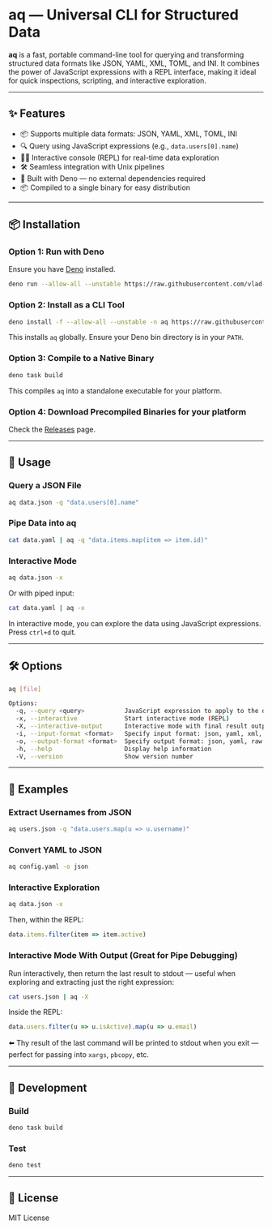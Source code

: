 # aq — Universal CLI for Structured Data

**aq** is a fast, portable command-line tool for querying and transforming structured data formats like JSON, YAML, XML, TOML, and INI. It combines the power of JavaScript expressions with a REPL interface, making it ideal for quick inspections, scripting, and interactive exploration.

---

## ✨ Features

- 📦 Supports multiple data formats: JSON, YAML, XML, TOML, INI  
- 🔍 Query using JavaScript expressions (e.g., `data.users[0].name`)  
- 🧑‍💻 Interactive console (REPL) for real-time data exploration  
- 🛠️ Seamless integration with Unix pipelines  
- 🚀 Built with Deno — no external dependencies required  
- 📦 Compiled to a single binary for easy distribution  

---

## 📦 Installation

### Option 1: Run with Deno

Ensure you have [Deno](https://deno.land/#installation) installed.

```bash
deno run --allow-all --unstable https://raw.githubusercontent.com/vlad-zapp/aq/main/aq.ts
```

### Option 2: Install as a CLI Tool

```bash
deno install -f --allow-all --unstable -n aq https://raw.githubusercontent.com/vlad-zapp/aq/main/aq.ts
```

This installs `aq` globally. Ensure your Deno bin directory is in your `PATH`.

### Option 3: Compile to a Native Binary

```bash
deno task build
```

This compiles `aq` into a standalone executable for your platform.

### Option 4: Download Precompiled Binaries for your platform

Check the [Releases](https://github.com/vlad-zapp/aq/releases) page.

---

## 🚀 Usage

### Query a JSON File

```bash
aq data.json -q "data.users[0].name"
```

### Pipe Data into aq

```bash
cat data.yaml | aq -q "data.items.map(item => item.id)"
```

### Interactive Mode

```bash
aq data.json -x
```

Or with piped input:

```bash
cat data.yaml | aq -x
```

In interactive mode, you can explore the data using JavaScript expressions. Press `ctrl+d` to quit.

---

## 🛠️ Options

```bash
aq [file]

Options:
  -q, --query <query>           JavaScript expression to apply to the data
  -x, --interactive             Start interactive mode (REPL)
  -X, --interactive-output      Interactive mode with final result output to stdout
  -i, --input-format <format>   Specify input format: json, yaml, xml, toml, ini
  -o, --output-format <format>  Specify output format: json, yaml, raw
  -h, --help                    Display help information
  -V, --version                 Show version number
```

---

## 🧪 Examples

### Extract Usernames from JSON

```bash
aq users.json -q "data.users.map(u => u.username)"
```

### Convert YAML to JSON

```bash
aq config.yaml -o json
```

### Interactive Exploration

```bash
aq data.json -x
```

Then, within the REPL:

```js
data.items.filter(item => item.active)
```

### Interactive Mode With Output (Great for Pipe Debugging)

Run interactively, then return the last result to stdout — useful when exploring and extracting just the right expression:

```bash
cat users.json | aq -X
```

Inside the REPL:

```js
data.users.filter(u => u.isActive).map(u => u.email)
```

⬅️ Thу result of the last command will be printed to stdout when you exit — perfect for passing into `xargs`, `pbcopy`, etc.

---

## 🧰 Development

### Build

```bash
deno task build
```

### Test

```bash
deno test
```

---

## 📄 License

MIT License
